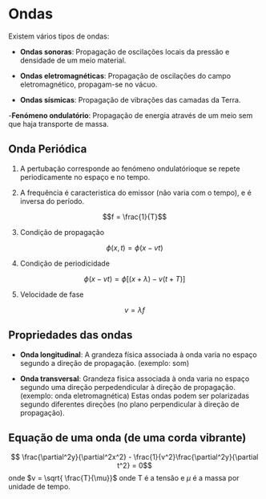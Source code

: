 # Ondas

Existem vários tipos de ondas:

- **Ondas sonoras**: Propagação de oscilações locais da pressão e densidade de um meio material.

- **Ondas eletromagnéticas**: Propagação de oscilações do campo eletromagnético, propagam-se no vácuo.

- **Ondas sísmicas**: Propagação de vibrações das camadas da Terra.

-**Fenómeno ondulatório**: Propagação de energia através de um meio sem que haja transporte de massa.

## Onda Periódica

1. A pertubação corresponde ao fenómeno ondulatórioque se repete periodicamente no espaço e no tempo.

2. A frequência é caracteristica do emissor (não varia com o tempo), e é inversa do período.

$$f = \frac{1}{T}$$

3. Condição de propagação

$$\phi(x, t) = \phi(x -vt)$$

4. Condição de periodicidade

$$\phi(x - vt) = \phi[(x + \lambda) -v(t + T)]$$

5. Velocidade de fase

$$v = \lambda f$$

## Propriedades das ondas

- **Onda longitudinal**: A grandeza física associada à onda varia no espaço segundo a direção de propagação. (exemplo: som)

- **Onda transversal**: Grandeza fisica associada à onda varia no espaço segundo uma direção perpedendicular à direção de propagação. (exemplo: onda eletromagnética) Estas ondas podem ser polarizadas segundo diferentes direções (no plano perpendicular à direção de propagação).

## Equação de uma onda (de uma corda vibrante)

$$ \frac{\partial^2y}{\partial^2x^2} - \frac{1}{v^2}\frac{\partial^2y}{\partial t^2} = 0$$
onde
$v = \sqrt{ \frac{T}{\mu}}$
onde T é a tensão e $\mu$ é a massa por unidade de tempo.
